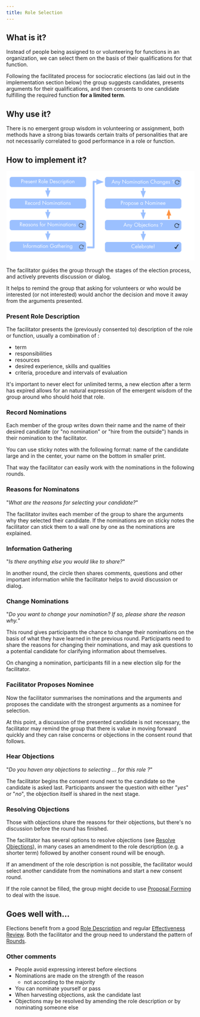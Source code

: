 ```yaml
---
title: Role Selection
---
```



## What is it? ##

Instead of people being assigned to or volunteering for functions in an organization, we can select them on the basis of their qualifications for that function.

Following the facilitated process for sociocratic elections (as laid out in the implementation section below) the group suggests candidates, presents arguments for their qualifications, and then consents to one candidate fulfilling the required function __for a limited term__.


##  Why use it? ##

There is no emergent group wisdom in volunteering or assignment, both methods have a strong bias towards certain traits of personalities that are not necessarily correlated to good performance in a role or function. 


## How to implement it? ##

![Selection process](img/people-and-roles/selection.png)

The facilitator guides the group through the stages of the election process, and actively prevents discussion or dialog. 

It helps to remind the group that asking for volunteers or who would be interested (or not interested) would anchor the decision and move it away from the arguments presented.


### Present Role Description ###

The facilitator presents the (previously consented to) description of the role or function, usually a combination of : 

* term
* responsibilities
* resources
* desired experience, skills and qualities
* criteria, procedure and intervals of evaluation

It's important to never elect for unlimited terms, a new election after a term has expired allows for an natural expression of the emergent wisdom of the group around who should hold that role.


### Record Nominations ###

Each member of the group writes down their name and the name of their desired candidate (or "no nomination" or "hire from the outside") hands in their nomination to the facilitator. 

You can use sticky notes with  the following format: name of the candidate large and in the center, your name on the bottom in smaller print.

That way the facilitator can easily work with the nominations in the following rounds.


### Reasons for Nominatons ###

"_What are the reasons for selecting your candidate?_"

The facilitator invites each member of the group to share the arguments why they selected their candidate. If the nominations are on sticky notes the facilitator can stick them to a wall one by one as the nominations are explained.


### Information Gathering ###

"_Is there anything else you would like to share?_"

In another round, the circle then shares comments, questions and other important information while the facilitator helps to avoid discussion or dialog.


### Change Nominations ###

"_Do you want to change your nomination? If so, please share the reason why._"

This round gives participants the chance to change their nominations on the basis of what they have learned in the previous round. Participants need to share the reasons for changing their nominations, and may ask questions to a potential candidate for clarifying information about themselves.

On changing a nomination, participants fill in a new election slip for the facilitator.


### Facilitator Proposes Nominee ###

Now the facilitator summarises the nominations and the arguments and proposes the candidate with the strongest arguments as a nominee for selection.

At this point, a discussion of the presented candidate is not necessary, the facilitator may remind the group that there is value in moving forward quickly and they can raise concerns or objections in the consent round that follows.


### Hear Objections ###

"_Do you haven any objections to selecting ... for this role ?_"

The facilitator begins the consent round next to the candidate so the candidate is asked last. Participants answer the question with either "_yes_" or  "_no_", the objection itself is shared in the next stage.

### Resolving Objections ###

Those with objections share the reasons for their objections, but there's no discussion before the round has finished.

The facilitator has several options to resolve objections (see [Resolve Objections](resolve-objections.md)), in many cases an amendment to the role description (e.g. a shorter term) followed by another consent round will be enough.

If an amendment of the role description is not possible, the facilitator would select another candidate from the nominations and start a new consent round.

If the role cannot be filled, the group might decide to use [Proposal Forming](proposal-forming.md) to deal with the issue.


## Goes well with... ##

Elections benefit from a good [Role Description](role-description.md) and regular [Effectiveness Review](effectiveness-review.md). Both the facilitator and the group need to understand the pattern of [Rounds](reounds.md). 


### Other comments ###

* People avoid expressing interest before elections 
* Nominations are made on the strength of the reason
    * not according to the majority
* You can nominate yourself or pass
* When harvesting objections, ask the candidate last
* Objections may be resolved by amending the role description or by nominating someone else


